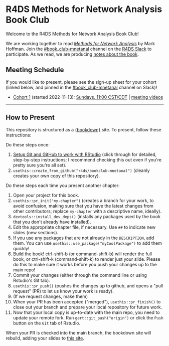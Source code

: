 # R4DS Methods for Network Analysis Book Club

Welcome to the R4DS Methods for Network Analysis Book Club!

We are working together to read [_Methods for Network Analysis_](https://bookdown.org/markhoff/social_network_analysis/) by Mark Hoffman.
Join the [#book_club-mnetanal](https://rfordatascience.slack.com/archives/C0477G1E5FT) channel on the [R4DS Slack](https://r4ds.io/join) to participate.
As we read, we are producing [notes about the book](https://r4ds.io/mnetanal).

## Meeting Schedule

If you would like to present, please see the sign-up sheet for your cohort (linked below, and pinned in the [#book_club-mnetanal](https://rfordatascience.slack.com/archives/C0477G1E5FT) channel on Slack)!

- [Cohort 1](https://docs.google.com/spreadsheets/d/1jAqJqxnPZ9MUZ4TS19cVv1_ZOAC2gYhV4MEbtJZEpxg/edit?usp=sharing) (started 2022-11-13): [Sundays, 11:00 CST/CDT](https://www.timeanddate.com/worldclock/converter.html?iso=20221113T170000&p1=24&p2=tz_cet&p3=1440) | [meeting videos](https://youtube.com/playlist?list=PL3x6DOfs2NGhGpt1HrKzcZx6yU3ZMOnkL)

<hr>


## How to Present

This repository is structured as a [{bookdown}](https://CRAN.R-project.org/package=bookdown) site.
To present, follow these instructions:

Do these steps once:

1. [Setup Git and GitHub to work with RStudio](https://github.com/r4ds/bookclub-setup) (click through for detailed, step-by-step instructions; I recommend checking this out even if you're pretty sure you're all set).
2. `usethis::create_from_github("r4ds/bookclub-mnetanal")` (cleanly creates your own copy of this repository).

Do these steps each time you present another chapter:

1. Open your project for this book.
2. `usethis::pr_init("my-chapter")` (creates a branch for your work, to avoid confusion, making sure that you have the latest changes from other contributors; replace `my-chapter` with a descriptive name, ideally).
3. `devtools::install_dev_deps()` (installs any packages used by the book that you don't already have installed).
4. Edit the appropriate chapter file, if necessary. Use `##` to indicate new slides (new sections).
5. If you use any packages that are not already in the `DESCRIPTION`, add them. You can use `usethis::use_package("myCoolPackage")` to add them quickly!
6. Build the book! ctrl-shift-b (or command-shift-b) will render the full book, or ctrl-shift-k (command-shift-k) to render just your slide. Please do this to make sure it works before you push your changes up to the main repo!
7. Commit your changes (either through the command line or using Rstudio's Git tab).
8. `usethis::pr_push()` (pushes the changes up to github, and opens a "pull request" (PR) to let us know your work is ready).
9. (If we request changes, make them)
10. When your PR has been accepted ("merged"), `usethis::pr_finish()` to close out your branch and prepare your local repository for future work.
11. Now that your local copy is up-to-date with the main repo, you need to update your remote fork. Run `gert::git_push("origin")` or click the `Push` button on the `Git` tab of Rstudio.

When your PR is checked into the main branch, the bookdown site will rebuild, adding your slides to [this site](https://r4ds.io/mnetanal).
